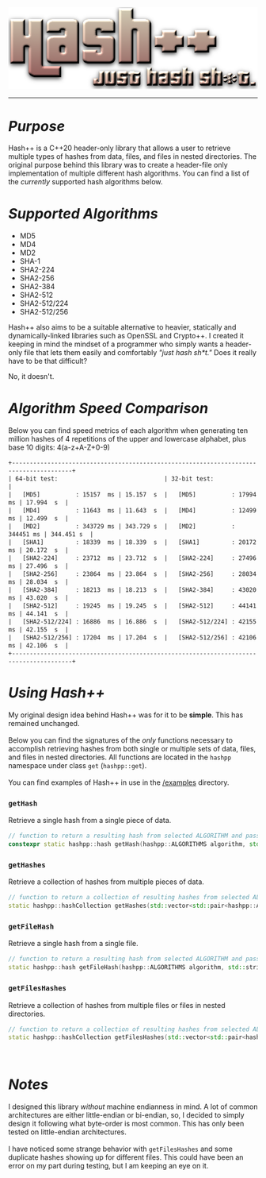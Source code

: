 <p align="center">
  <img src="/images/hpp.png">
</p>
<hr>
<h1><i>Purpose</i></h1>
Hash++ is a C++20 header-only library that allows a user to retrieve multiple types of hashes from data, files, and files in nested directories. The original purpose behind this library was to create a header-file only implementation of multiple different hash algorithms. You can find a list of the <i>currently</i> supported hash algorithms below.
<br>
<h1><i>Supported Algorithms</i></h1>
<ul>
  <li>MD5</li>
  <li>MD4</li>
  <li>MD2</li>
  <li>SHA-1</li>
  <li>SHA2-224</li>
  <li>SHA2-256</li>
  <li>SHA2-384</li>
  <li>SHA2-512</li>
  <li>SHA2-512/224</li>
  <li>SHA2-512/256</li>
</ul>

Hash++ also aims to be a suitable alternative to heavier, statically and dynamically-linked libraries such as OpenSSL and Crypto++. I created it keeping in mind the mindset of a programmer who simply wants a header-only file that lets them easily and comfortably <i>"just hash sh*t."</i> Does it really have to be that difficult?

No, it doesn't. 
<br>

<h1><i>Algorithm Speed Comparison</i></h1>
Below you can find speed metrics of each algorithm when generating ten million hashes of 4 repetitions of the upper and lowercase alphabet, plus base 10 digits: 4(a-z+A-Z+0-9)

```
+---------------------------------------------------------------------------------------+
| 64-bit test:                              | 32-bit test:                              |
|   [MD5]          : 15157  ms | 15.157  s  |   [MD5]          : 17994  ms | 17.994  s  |
|   [MD4]          : 11643  ms | 11.643  s  |   [MD4]          : 12499  ms | 12.499  s  |
|   [MD2]          : 343729 ms | 343.729 s  |   [MD2]          : 344451 ms | 344.451 s  |
|   [SHA1]         : 18339  ms | 18.339  s  |   [SHA1]         : 20172  ms | 20.172  s  |
|   [SHA2-224]     : 23712  ms | 23.712  s  |   [SHA2-224]     : 27496  ms | 27.496  s  |
|   [SHA2-256]     : 23864  ms | 23.864  s  |   [SHA2-256]     : 28034  ms | 28.034  s  |
|   [SHA2-384]     : 18213  ms | 18.213  s  |   [SHA2-384]     : 43020  ms | 43.020  s  |
|   [SHA2-512]     : 19245  ms | 19.245  s  |   [SHA2-512]     : 44141  ms | 44.141  s  |
|   [SHA2-512/224] : 16886  ms | 16.886  s  |   [SHA2-512/224] : 42155  ms | 42.155  s  |
|   [SHA2-512/256] : 17204  ms | 17.204  s  |   [SHA2-512/256] : 42106  ms | 42.106  s  |
+---------------------------------------------------------------------------------------+
```

<h1><i>Using Hash++</i></h1>
My original design idea behind Hash++ was for it to be <b>simple</b>. This has remained unchanged.
<br><br>
Below you can find the signatures of the <i>only</i> functions necessary to accomplish retrieving hashes from both single or multiple sets of data, files, and files in nested directories. All functions are located in the <code>hashpp</code> namespace under class <code>get</code> (<code>hashpp::get</code>).
<br><br>
You can find examples of Hash++ in use in the <a href="/examples">/examples</a> directory.
<br>
<h3><code>getHash</code></h3>
Retrieve a single hash from a single piece of data.

```cpp
// function to return a resulting hash from selected ALGORITHM and passed data
constexpr static hashpp::hash getHash(hashpp::ALGORITHMS algorithm, std::string data)
```

<h3><code>getHashes</code></h3>
Retrieve a collection of hashes from multiple pieces of data.

```cpp
// function to return a collection of resulting hashes from selected ALGORITHMS and passed data
static hashpp::hashCollection getHashes(std::vector<std::pair<hashpp::ALGORITHMS, std::vector<std::string>>> algorithmDataPairs)
```

<h3><code>getFileHash</code></h3>
Retrieve a single hash from a single file.

```cpp
// function to return a resulting hash from selected ALGORITHM and passed file
static hashpp::hash getFileHash(hashpp::ALGORITHMS algorithm, std::string path)
```

<h3><code>getFilesHashes</code></h3>
Retrieve a collection of hashes from multiple files or files in nested directories.

```cpp
// function to return a collection of resulting hashes from selected ALGORITHMS and passed files (with recursive directory support)
static hashpp::hashCollection getFilesHashes(std::vector<std::pair<hashpp::ALGORITHMS, std::vector<std::string>>> algorithmPathPairs)
```

<br>
<h1><i>Notes</i></h1>
I designed this library <i>without</i> machine endianness in mind. A lot of common architectures are either little-endian or bi-endian, so, I decided to simply design it following what byte-order is most common. This has only been tested on little-endian architectures.
<br><br>
I have noticed some strange behavior with <code>getFilesHashes</code> and some duplicate hashes showing up for different files. This could have been an error on my part during testing, but I am keeping an eye on it.
